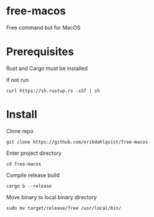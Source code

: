 # free-macos
Free command but for MacOS

# Prerequisites
Rust and Cargo must be installed

If not run
```
curl https://sh.rustup.rs -sSf | sh
```


# Install

Clone repo
```
git clone https://github.com/erikdahlqvist/free-macos
```
Enter project directory
```
cd free-macos
```
Compile release build
```
cargo b --release
```
Move binary to local binary directory
```
sudo mv target/release/free /usr/local/bin/
```
